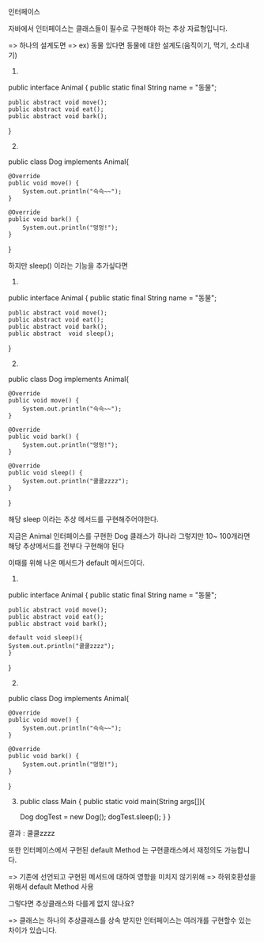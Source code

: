 인터페이스

자바에서 인터페이스는 클래스들이 필수로 구현해야 하는 추상 자료형입니다.

=> 하나의 설계도면
=> ex) 동물 있다면 동물에 대한 설계도(움직이기, 먹기, 소리내기)


1.

public interface Animal {
    public static final String name = "동물";
    
    public abstract void move();
    public abstract void eat();
    public abstract void bark();
}


2.
public class Dog implements Animal{
    
    @Override
    public void move() {
        System.out.println("슥슥~~");
    }
    
    @Override
    public void bark() {
        System.out.println("멍멍!");
    }
}



하지만 sleep() 이라는 기능을 추가싶다면 


1.
public interface Animal {
    public static final String name = "동물";
    
    public abstract void move();
    public abstract void eat();
    public abstract void bark();
    public abstract  void sleep();
}

2.

public class Dog implements Animal{
    
    @Override
    public void move() {
        System.out.println("슥슥~~");
    }
    
    @Override
    public void bark() {
        System.out.println("멍멍!");
    }

    @Override
    public void sleep() {
        System.out.println("쿨쿨zzzz");
    }
}

해당 sleep 이라는 추상 메서드를 구현해주어야한다.


지금은 Animal 인터페이스를 구현한 Dog 클래스가 하나라 그렇지만 10~ 100개라면 해당 추상메서드를 전부다 구현해야 된다


이때를 위해 나온 메서드가 default 메서드이다.



1.

public interface Animal {
    public static final String name = "동물";
    
    public abstract void move();
    public abstract void eat();
    public abstract void bark();
	
    default void sleep(){
	System.out.println("쿨쿨zzzz");
	}
}


2.
public class Dog implements Animal{
    
    @Override
    public void move() {
        System.out.println("슥슥~~");
    }
    
    @Override
    public void bark() {
        System.out.println("멍멍!");
    }
}




3. public class Main {
	public static void main(String args[]){

	Dog dogTest = new Dog();
	dogTest.sleep();
	}
}



결과 : 쿨쿨zzzz



또한 인터페이스에서 구현된 default Method 는 구현클래스에서 재정의도 가능합니다.




=> 기존에 선언되고 구현된 메서드에 대하여 영향을 미치지 않기위해  => 하위호환성을 위해서 default Method 사용




그렇다면 추상클래스와 다를게 없지 않나요?

=>  클래스는 하나의 추상클래스를 상속 받지만 인터페이스는 여러개를 구현할수 있는 차이가 있습니다.



